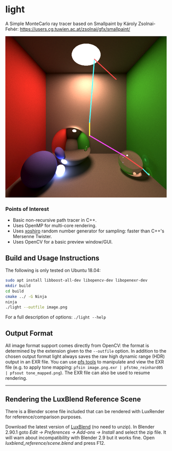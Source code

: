 # light

A Simple MonteCarlo ray tracer based on Smallpaint by Károly Zsolnai-Fehér: https://users.cg.tuwien.ac.at/zsolnai/gfx/smallpaint/

![Example output with ray visualisation](images/ray_overlay.png)

### Points of Interest
* Basic non-recursive path tracer in C++.
* Uses OpenMP for multi-core rendering.
* Uses [xoshiro](http://prng.di.unimi.it) random number generator for sampling: faster than C++'s Mersenne Twister.
* Uses OpenCV for a basic preview window/GUI.

## Build and Usage Instructions

The following is only tested on Ubuntu 18.04:

```bash
sudo apt install libboost-all-dev libopencv-dev libopenexr-dev
mkdir build
cd build
cmake ../ -G Ninja
ninja
./light --outfile image.png
```

For a full description of options: `./light --help`

## Output Format

All image format support comes directly from OpenCV: the format is determined by the extension given to the `--outfile` option. In addition to the chosen output format light always saves the raw high dynamic range (HDR) output in an EXR file. You can use [pfs tools](http://pfstools.sourceforge.net) to manipulate and view the EXR file (e.g. to apply tone mapping: `pfsin image.png.exr | pfstmo_reinhard05 | pfsout tone_mapped.png`). The EXR file can also be used to resume rendering.

---
## Rendering the LuxBlend Reference Scene

There is a Blender scene file included that can be rendered with LuxRender for reference/comparison purposes.

Download the latest version of [LuxBlend](https://luxcorerender.org/download/) (no need to unzip).
In Blender 2.90.1 goto *Edit -> Preferences -> Add-ons -> Install* and select the zip file. It will warn about incompatibility with Blender 2.9 but it works fine.
Open *luxblend_reference/scene.blend* and press F12.